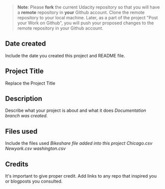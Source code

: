 >**Note**: Please **fork** the current Udacity repository so that you will have a **remote** repository in **your** Github account. Clone the remote repository to your local machine. Later, as a part of the project "Post your Work on Github", you will push your proposed changes to the remote repository in your Github account.

## Date created
Include the date you created this project and README file.

## Project Title
Replace the Project Title

## Description
Describe what your project is about and what it does
*Documentation branch was created.* 

## Files used
Include the files used
**Bikeshare file added into this project*
*Chicago.csv*
*Newyork.csv*
*washington.csv**

## Credits
It's important to give proper credit. Add links to any repo that inspired you or blogposts you consulted.

